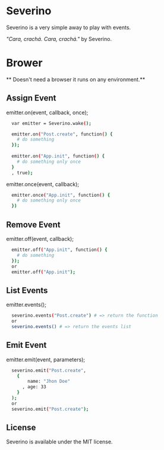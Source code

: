 # Severino
Severino is a very simple away to play with events.

*"Cara, crachá. Cara, crachá."* by Severino.

# Brower
** Doesn't need a browser it runs on any environment.**

## Assign Event
emitter.on(event, callback, once);
```sh
  var emitter = Severino.wake();

  emitter.on("Post.create", function() {
    # do something
  });
  
  emitter.on("App.init", function() {
    # do something only once
  }
  , true);
```

emitter.once(event, callback);
```sh
  emitter.once("App.init", function() {
    # do something only once
  })
```

## Remove Event
emitter.off(event, callback);
```sh
  emitter.off("App.init", function() {
    # do something
  });
  or 
  emitter.off("App.init"); 
```

## List Events
emitter.events(<event>);
```sh
  severino.events("Post.create") # => return the function
  or 
  severino.events() # => return the events list
```

## Emit Event
emitter.emit(event, parameters);
```sh
  severino.emit("Post.create", 
    {
        name: "Jhon Doe"
      , age: 33
    }
  );  
  or 
  severino.emit("Post.create");
```

## License
Severino is available under the MIT license.